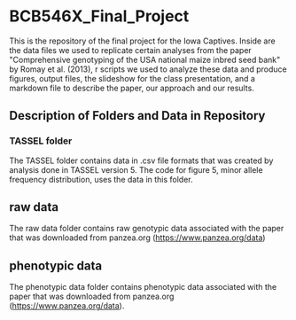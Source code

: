 # BCB546X_Final_Project

This is the repository of the final project for the Iowa Captives. Inside are the data files we used to replicate certain analyses from the paper "Comprehensive genotyping of the USA national maize inbred seed bank" by Romay et al. (2013), r scripts we used to analyze these data and produce figures, output files, the slideshow for the class presentation, and a markdown file to describe the paper, our approach and our results.

## Description of Folders and Data in Repository

### TASSEL folder
The TASSEL folder contains data in .csv file formats that was created by analysis done in TASSEL version 5. The code for figure 5, minor allele frequency distribution, uses the data in this folder. 

## raw data
The raw data folder contains raw genotypic data associated with the paper that was downloaded from panzea.org (https://www.panzea.org/data) 

## phenotypic data
The phenotypic data folder contains phenotypic data associated with the paper that was downloaded from panzea.org (https://www.panzea.org/data).

